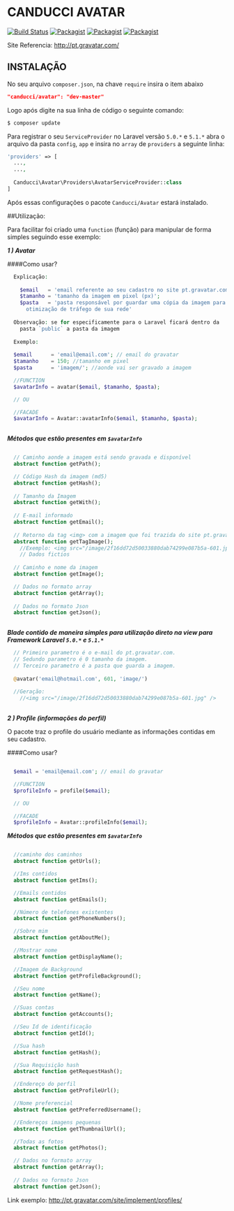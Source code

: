 # CANDUCCI AVATAR

[![Build Status](https://travis-ci.org/netdragoon/avatar.svg?branch=master)](https://travis-ci.org/netdragoon/avatar)
[![Packagist](https://img.shields.io/packagist/dt/canducci/avatar.svg?style=flat)](https://packagist.org/packages/canducci/avatar)
[![Packagist](https://img.shields.io/packagist/l/canducci/avatar.svg)](https://packagist.org/packages/canducci/avatar)
[![Packagist](https://img.shields.io/packagist/v/canducci/avatar.svg?label=version)](https://packagist.org/packages/canducci/avatar)

Site Referencia: http://pt.gravatar.com/

## INSTALAÇÃO

No seu arquivo `composer.json`, na chave `require` insira o item abaixo

```JSON
"canducci/avatar": "dev-master"
```

Logo após digite na sua linha de código o seguinte comando:

```PHP
$ composer update
```

Para registrar o seu `ServiceProvider` no Laravel versão `5.0.*` e `5.1.*` abra o arquivo da pasta `config`, `app` e insira no `array` de `providers` a seguinte linha:

```PHP
'providers' => [
  ...,
  ...,
  
  Canducci\Avatar\Providers\AvatarServiceProvider::class
]  

```

Após essas configurações o pacote `Canducci/Avatar` estará instalado.

##Utilização:

Para facilitar foi criado uma `function` (função) para manipular de forma simples seguindo esse exemplo:

___1 ) Avatar___

####Como usar?

```PHP
  Explicação:
  
    $email   = 'email referente ao seu cadastro no site pt.gravatar.com';
    $tamanho = 'tamanho da imagem em pixel (px)';
    $pasta   = 'pasta responsável por guardar uma cópia da imagem para 
      otimização de tráfego de sua rede'
               
  Observação: se for especificamente para o Laravel ficará dentro da 
    pasta `public` a pasta da imagem
  
  Exemplo:
  
  $email      = 'email@email.com'; // email do gravatar
  $tamanho    = 150; //tamanho em pixel
  $pasta      = 'imagem/'; //aonde vai ser gravado a imagem

  //FUNCTION
  $avatarInfo = avatar($email, $tamanho, $pasta);

  // OU 

  //FACADE
  $avatarInfo = Avatar::avatarInfo($email, $tamanho, $pasta);
  
```

___Métodos que estão presentes em `$avatarInfo`___

```PHP

  // Caminho aonde a imagem está sendo gravada e disponível
  abstract function getPath();

  // Código Hash da imagem (md5)      
  abstract function getHash();
  
  // Tamanho da Imagem
  abstract function getWith();
  
  // E-mail informado
  abstract function getEmail();
  
  // Retorno da tag <img> com a imagem que foi trazida do site pt.gravatar.com
  abstract function getTagImage();
    //Exemplo: <img src="/image/2f16dd72d50033880dab74299e087b5a-601.jpg" /> 
    // Dados fictios
  
  // Caminho e nome da imagem
  abstract function getImage();

  // Dados no formato array
  abstract function getArray();
    
  // Dados no formato Json  
  abstract function getJson();
    
```

___Blade contido de maneira simples para utilização direto na view para Framework Laravel `5.0.*` e `5.1.*`___

```PHP
  // Primeiro parametro é o e-mail do pt.gravatar.com.
  // Sedundo parametro é 0 tamanho da imagem.
  // Terceiro parametro é a pasta que guarda a imagem.
  
  @avatar('email@hotmail.com', 601, 'image/')
  
  //Geração:
    //<img src="/image/2f16dd72d50033880dab74299e087b5a-601.jpg" />
  
```

___2 ) Profile (informações do perfil)___

O pacote traz o profile do usuário mediante as informações contidas em seu cadastro.

####Como usar?

```PHP

  $email = 'email@email.com'; // email do gravatar

  //FUNCTION
  $profileInfo = profile($email);

  // OU 

  //FACADE
  $profileInfo = Avatar::profileInfo($email);

```
___Métodos que estão presentes em `$avatarInfo`___

```PHP

  //caminho dos caminhos
  abstract function getUrls();

  //Ims contidos
  abstract function getIms();

  //Emails contidos
  abstract function getEmails();

  //Número de telefones existentes
  abstract function getPhoneNumbers();

  //Sobre mim
  abstract function getAboutMe();

  //Mostrar nome
  abstract function getDisplayName();

  //Imagem de Background
  abstract function getProfileBackground();

  //Seu nome
  abstract function getName();

  //Suas contas
  abstract function getAccounts();

  //Seu Id de identificação
  abstract function getId();

  //Sua hash
  abstract function getHash();

  //Sua Requisição hash
  abstract function getRequestHash();

  //Endereço do perfil
  abstract function getProfileUrl();

  //Nome preferencial 
  abstract function getPreferredUsername();

  //Endereços imagens pequenas
  abstract function getThumbnailUrl();

  //Todas as fotos
  abstract function getPhotos();

  // Dados no formato array
  abstract function getArray();
    
  // Dados no formato Json  
  abstract function getJson();

```

Link exemplo: http://pt.gravatar.com/site/implement/profiles/


